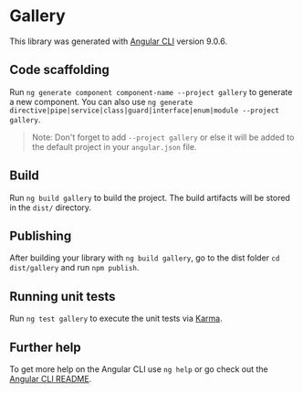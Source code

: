 # Gallery

This library was generated with [Angular CLI](https://github.com/angular/angular-cli) version 9.0.6.

## Code scaffolding

Run `ng generate component component-name --project gallery` to generate a new component. You can also use `ng generate directive|pipe|service|class|guard|interface|enum|module --project gallery`.
> Note: Don't forget to add `--project gallery` or else it will be added to the default project in your `angular.json` file. 

## Build

Run `ng build gallery` to build the project. The build artifacts will be stored in the `dist/` directory.

## Publishing

After building your library with `ng build gallery`, go to the dist folder `cd dist/gallery` and run `npm publish`.

## Running unit tests

Run `ng test gallery` to execute the unit tests via [Karma](https://karma-runner.github.io).

## Further help

To get more help on the Angular CLI use `ng help` or go check out the [Angular CLI README](https://github.com/angular/angular-cli/blob/master/README.md).

